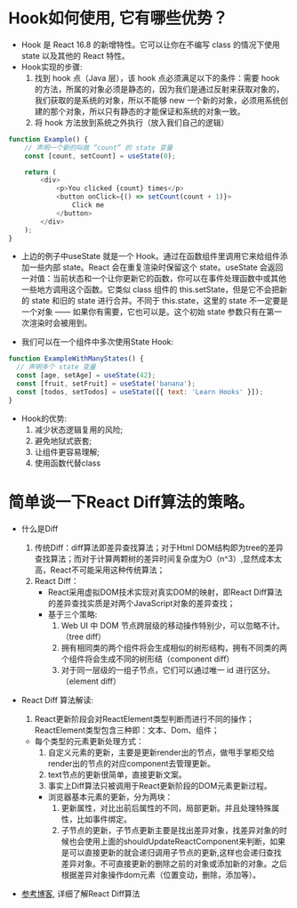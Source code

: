 # Hook如何使用, 它有哪些优势？
- Hook 是 React 16.8 的新增特性。它可以让你在不编写 class 的情况下使用 state 以及其他的 React 特性。
- Hook实现的步骤:
    1. 找到 hook 点（Java 层），该 hook 点必须满足以下的条件：需要 hook 的方法，所属的对象必须是静态的，因为我们是通过反射来获取对象的，我们获取的是系统的对象，所以不能够 new 一个新的对象，必须用系统创建的那个对象，所以只有静态的才能保证和系统的对象一致。
    2. 将 hook 方法放到系统之外执行（放入我们自己的逻辑）
```javascript
function Example() {
    // 声明一个新的叫做 “count” 的 state 变量
    const [count, setCount] = useState(0);

    return (
        <div>
            <p>You clicked {count} times</p>
            <button onClick={() => setCount(count + 1)}>
                Click me
            </button>
        </div>
    );
}
```
- 上边的例子中useState 就是一个 Hook。通过在函数组件里调用它来给组件添加一些内部 state。React 会在重复渲染时保留这个 state。useState 会返回一对值：当前状态和一个让你更新它的函数，你可以在事件处理函数中或其他一些地方调用这个函数。它类似 class 组件的 this.setState，但是它不会把新的 state 和旧的 state 进行合并。不同于 this.state，这里的 state 不一定要是一个对象 —— 如果你有需要，它也可以是。这个初始 state 参数只有在第一次渲染时会被用到。

- 我们可以在一个组件中多次使用State Hook:
```javascript
function ExampleWithManyStates() {
  // 声明多个 state 变量
  const [age, setAge] = useState(42);
  const [fruit, setFruit] = useState('banana');
  const [todos, setTodos] = useState([{ text: 'Learn Hooks' }]);
}
```

- Hook的优势:
    1. 减少状态逻辑复用的风险;
    2. 避免地狱式嵌套;
    3. 让组件更容易理解;
    4. 使用函数代替class
    

# 简单谈一下React Diff算法的策略。
- 什么是Diff
    1. 传统Diff：diff算法即差异查找算法；对于Html DOM结构即为tree的差异查找算法；而对于计算两颗树的差异时间复杂度为O（n^3）,显然成本太高，React不可能采用这种传统算法；
    2. React Diff：
        - React采用虚拟DOM技术实现对真实DOM的映射，即React Diff算法的差异查找实质是对两个JavaScript对象的差异查找；
        - 基于三个策略: 
            1. Web UI 中 DOM 节点跨层级的移动操作特别少，可以忽略不计。（tree diff）
            2. 拥有相同类的两个组件将会生成相似的树形结构，拥有不同类的两个组件将会生成不同的树形结（component diff）
            3. 对于同一层级的一组子节点，它们可以通过唯一 id 进行区分。（element diff）  

- React Diff 算法解读:
    1. React更新阶段会对ReactElement类型判断而进行不同的操作；ReactElement类型包含三种即：文本、Dom、组件；
    - 每个类型的元素更新处理方式：
        1. 自定义元素的更新，主要是更新render出的节点，做甩手掌柜交给render出的节点的对应component去管理更新。
        2. text节点的更新很简单，直接更新文案。
        3. 事实上Diff算法只被调用于React更新阶段的DOM元素更新过程。
        - 浏览器基本元素的更新，分为两块：
            1. 更新属性，对比出前后属性的不同，局部更新。并且处理特殊属性，比如事件绑定。
            2. 子节点的更新，子节点更新主要是找出差异对象，找差异对象的时候也会使用上面的shouldUpdateReactComponent来判断，如果是可以直接更新的就会递归调用子节点的更新,这样也会递归查找差异对象。不可直接更新的删除之前的对象或添加新的对象。之后根据差异对象操作dom元素（位置变动，删除，添加等）。 

- [参考博客](https://segmentfault.com/a/1190000016539430?utm_source=tag-newest), 详细了解React Diff算法